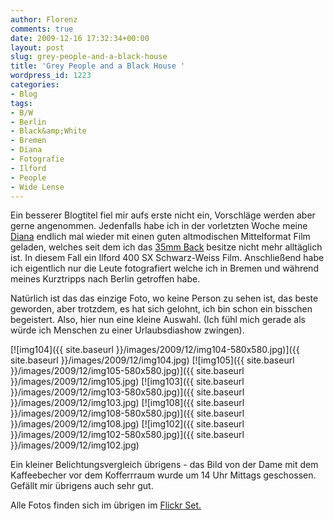 ```yaml
---
author: Florenz
comments: true
date: 2009-12-16 17:32:34+00:00
layout: post
slug: grey-people-and-a-black-house
title: 'Grey People and a Black House '
wordpress_id: 1223
categories:
- Blog
tags:
- B/W
- Berlin
- Black&amp;White
- Bremen
- Diana
- Fotografie
- Ilford
- People
- Wide Lense
---
```


Ein besserer Blogtitel fiel mir aufs erste nicht ein, Vorschläge werden aber gerne angenommen. Jedenfalls habe ich in der vorletzten Woche meine[ Diana](http://microsites.lomography.com/diana/) endlich mal wieder mit einen guten altmodischen Mittelformat Film geladen, welches seit dem ich das [35mm Back](http://microsites.lomography.com/diana/products/35mm-back) besitze nicht mehr alltäglich ist. In diesem Fall ein Ilford 400 SX Schwarz-Weiss Film. Anschließend habe ich eigentlich nur die Leute fotografiert welche ich in Bremen und während meines Kurztripps nach Berlin getroffen habe.
<!-- more -->
Natürlich ist das das einzige Foto, wo keine Person zu sehen ist, das beste geworden, aber trotzdem, es hat sich gelohnt, ich bin schon ein bisschen begeistert. Also, hier nun eine kleine Auswahl. (Ich fühl mich gerade als würde ich Menschen zu einer Urlaubsdiashow zwingen).

[![img104]({{ site.baseurl }}/images/2009/12/img104-580x580.jpg)]({{ site.baseurl }}/images/2009/12/img104.jpg)
[![img105]({{ site.baseurl }}/images/2009/12/img105-580x580.jpg)]({{ site.baseurl }}/images/2009/12/img105.jpg)
[![img103]({{ site.baseurl }}/images/2009/12/img103-580x580.jpg)]({{ site.baseurl }}/images/2009/12/img103.jpg)
[![img108]({{ site.baseurl }}/images/2009/12/img108-580x580.jpg)]({{ site.baseurl }}/images/2009/12/img108.jpg)
[![img102]({{ site.baseurl }}/images/2009/12/img102-580x580.jpg)]({{ site.baseurl }}/images/2009/12/img102.jpg)

Ein kleiner Belichtungsvergleich übrigens - das Bild von der Dame mit dem Kaffeebecher vor dem Kofferrraum wurde um 14 Uhr Mittags geschossen. Gefällt mir übrigens auch sehr gut.

Alle Fotos finden sich im übrigen im [Flickr Set. ](http://www.flickr.com/photos/heroheman/sets/72157622887923079/)
